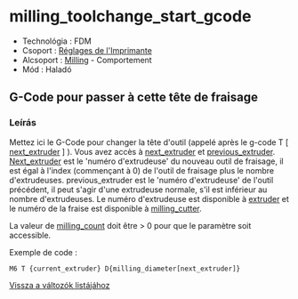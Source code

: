 # milling\_toolchange\_start\_gcode

* Technológia : FDM
* Csoport : [Réglages de l'Imprimante](../printer_settings/printer_settings.md)
* Alcsoport : [Milling](../printer_settings/printer_settings.md#milling) - Comportement
* Mód : Haladó

## G-Code pour passer à cette tête de fraisage

### Leírás

Mettez ici le G-Code pour changer la tête d'outil \(appelé après le g-code T \[ [next\_extruder](next_extruder.md) \] \). Vous avez accès à [next\_extruder](next_extruder.md) et [previous\_extruder](previous_extruder.md). [Next\_extruder](next_extruder.md) est le 'numéro d'extrudeuse' du nouveau outil de fraisage, il est égal à l'index \(commençant à 0\) de l'outil de fraisage plus le nombre d'extrudeuses. previous\_extruder est le 'numéro d'extrudeuse' de l'outil précédent, il peut s'agir d'une extrudeuse normale, s'il est inférieur au nombre d'extrudeuses. Le numéro d'extrudeuse est disponible à [extruder](extruder.md) et le numéro de la fraise est disponible à [milling\_cutter](milling_cutter.md).

La valeur de [milling\_count](milling_count.md) doit être &gt; 0 pour que le paramètre soit accessible.

Exemple de code :

`M6 T {current_extruder} D{milling_diameter[next_extruder]}`

[Vissza a változók listájához](variable_list.md)

